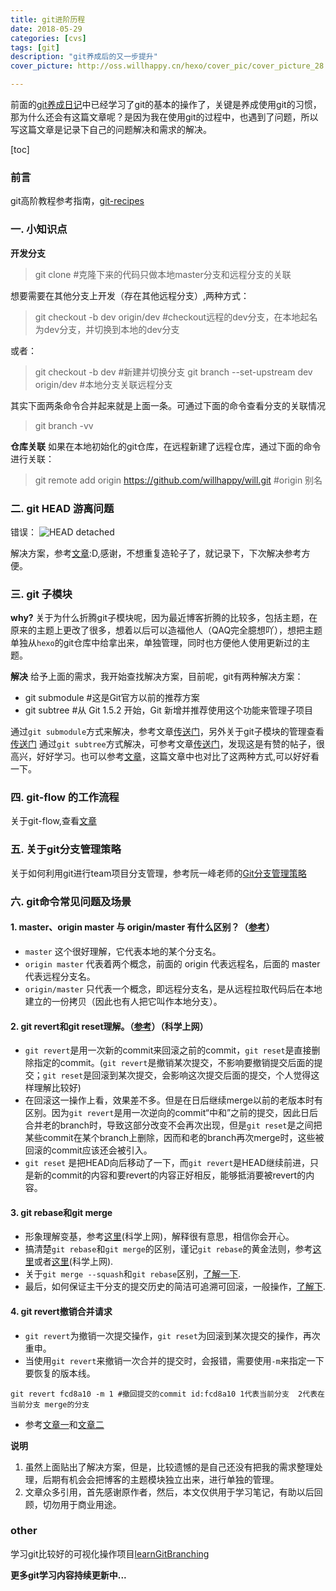```yaml
---
title: git进阶历程
date: 2018-05-29
categories: [cvs]
tags: [git]
description: "git养成后的又一步提升"
cover_picture: http://oss.willhappy.cn/hexo/cover_pic/cover_picture_28.jpg

---
```


前面的[git养成日记][1]中已经学习了git的基本的操作了，关键是养成使用git的习惯，那为什么还会有这篇文章呢？是因为我在使用git的过程中，也遇到了问题，所以写这篇文章是记录下自己的问题解决和需求的解决。

<!--more-->

[toc]

### 前言

git高阶教程参考指南，[git-recipes][10]

### 一. 小知识点

**开发分支**
> git clone  #克隆下来的代码只做本地master分支和远程分支的关联

想要需要在其他分支上开发（存在其他远程分支）,两种方式：

> git checkout -b dev origin/dev    #checkout远程的dev分支，在本地起名为dev分支，并切换到本地的dev分支

或者：
> git checkout -b dev #新建并切换分支
git branch --set-upstream dev origin/dev    #本地分支关联远程分支

其实下面两条命令合并起来就是上面一条。可通过下面的命令查看分支的关联情况
> git branch -vv

**仓库关联**
如果在本地初始化的git仓库，在远程新建了远程仓库，通过下面的命令进行关联：
> git remote add origin https://github.com/willhappy/will.git       #origin 别名

### 二. git HEAD 游离问题

错误：
![HEAD detached][2]

解决方案，参考[文章][3]:D,感谢，不想重复造轮子了，就记录下，下次解决参考方便。

### 三. git 子模块

**why?**
关于为什么折腾git子模块呢，因为最近博客折腾的比较多，包括主题，在原来的主题上更改了很多，想着以后可以造福他人（QAQ完全臆想吖），想把主题单独从`hexo`的git仓库中给拿出来，单独管理，同时也方便他人使用更新过的主题。

**解决**
给予上面的需求，我开始查找解决方案，目前呢，git有两种解决方案：

- git submodule       #这是Git官方以前的推荐方案
- git subtree         #从 Git 1.5.2 开始，Git 新增并推荐使用这个功能来管理子项目

通过`git submodule`方式来解决，参考文章[传送门][4]，另外关于git子模块的管理查看[传送门][5]
通过`git subtree`方式解决，可参考文章[传送门][6]，发现这是有赞的帖子，很高兴，好好学习。也可以参考[文章][7]，这篇文章中也对比了这两种方式,可以好好看一下。

### 四. git-flow 的工作流程

关于git-flow,查看[文章][8]

### 五. 关于git分支管理策略

关于如何利用git进行team项目分支管理，参考阮一峰老师的[Git分支管理策略][9]

### 六. git命令常见问题及场景

#### 1. master、origin master 与 origin/master 有什么区别？（[参考][11]）

- `master` 这个很好理解，它代表本地的某个分支名。
- `origin master` 代表着两个概念，前面的 origin 代表远程名，后面的 master 代表远程分支名。
- `origin/master` 只代表一个概念，即远程分支名，是从远程拉取代码后在本地建立的一份拷贝（因此也有人把它叫作本地分支）。

#### 2. git revert和git reset理解。（[参考][12]）（科学上网）

- `git revert`是用一次新的commit来回滚之前的commit，`git reset`是直接删除指定的commit。(`git revert`是撤销某次提交，不影响要撤销提交后面的提交；`git reset`是回滚到某次提交，会影响这次提交后面的提交，个人觉得这样理解比较好)
- 在回滚这一操作上看，效果差不多。但是在日后继续merge以前的老版本时有区别。因为`git revert`是用一次逆向的commit“中和”之前的提交，因此日后合并老的branch时，导致这部分改变不会再次出现，但是`git reset`是之间把某些commit在某个branch上删除，因而和老的branch再次merge时，这些被回滚的commit应该还会被引入。
- `git reset` 是把HEAD向后移动了一下，而`git revert`是HEAD继续前进，只是新的commit的内容和要revert的内容正好相反，能够抵消要被revert的内容。

#### 3. git rebase和git merge

- 形象理解变基，参考[这里][13](科学上网)，解释很有意思，相信你会开心。
- 搞清楚`git rebase`和`git merge`的区别，谨记`git rebase`的黄金法则，参考[这里][14]或者[这里][15](科学上网).
- 关于`git merge --squash`和`git rebase`区别，[了解一下][16].
- 最后，如何保证主干分支的提交历史的简洁可追溯可回滚，一般操作，[了解下][17].

#### 4. git revert撤销合并请求

- `git revert`为撤销一次提交操作，`git reset`为回滚到某次提交的操作，再次重申。
- 当使用`git revert`来撤销一次合并的提交时，会报错，需要使用`-m`来指定一下要恢复的版本线。

```shell
git revert fcd8a10 -m 1 #撤回提交的commit id:fcd8a10 1代表当前分支  2代表在当前分支 merge的分支
```

- 参考[文章一][18]和[文章二][19]

**说明**

1. 虽然上面贴出了解决方案，但是，比较遗憾的是自己还没有把我的需求整理处理，后期有机会会把博客的主题模块独立出来，进行单独的管理。
2. 文章众多引用，首先感谢原作者，然后，本文仅供用于学习笔记，有助以后回顾，切勿用于商业用途。

### other

学习git比较好的可视化操作项目[learnGitBranching][20]

**更多git学习内容持续更新中...**

[1]: http://blog.willhappy.cn/2018/04/26/22_2018-04-26_git%E5%85%BB%E6%88%90%E6%97%A5%E8%AE%B0/
[2]: http://oss.willhappy.cn/18-5-9/54275503.jpg
[3]: https://blog.csdn.net/u011240877/article/details/76273335
[4]: https://blessing.studio/splitting-a-subfolder-out-into-a-new-git-repository/
[5]: http://imtianx.cn/2018/03/08/git_submodule/
[6]: https://tech.youzan.com/git-subtree/
[7]: https://blog.csdn.net/gatieme/article/details/64212666
[8]: https://www.git-tower.com/learn/git/ebook/cn/command-line/advanced-topics/git-flow#start
[9]: http://www.ruanyifeng.com/blog/2012/07/git.html
[10]: https://github.com/geeeeeeeeek/git-recipes
[11]: https://blog.twofei.com/695/
[12]: https://goo.gl/fgWC1G
[13]: https://goo.gl/d4LdGv
[14]: https://juejin.im/post/5a3b97ee5188252103346d46
[15]: https://goo.gl/1YXazm
[16]: https://www.jianshu.com/p/684a8ae9dcf1
[17]: https://blog.csdn.net/yuxin6866/article/details/70156863
[18]: http://blog.chenzuhuang.com/archive/62.html
[19]: https://blog.csdn.net/paul_wei2008/article/details/77477932
[20]: https://github.com/pcottle/learnGitBranching
